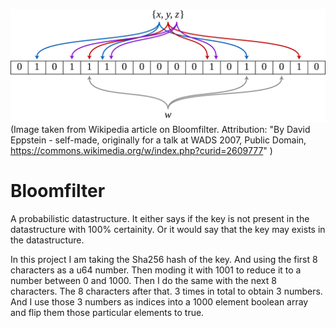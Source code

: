 ![Bloomfilter](Bloom_filter.svg)  
(Image taken from Wikipedia article on Bloomfilter. 
Attribution: "By David Eppstein - self-made, originally for a talk at WADS 2007, Public Domain, https://commons.wikimedia.org/w/index.php?curid=2609777"
)
# Bloomfilter

A probabilistic datastructure. It either says if the key is not present in the datastructure with 100% certainity. Or it would say that the key may exists in the datastructure. 

In this project I am taking the Sha256 hash of the key. And using the first 8 characters as a u64 number. Then moding it with 1001 to reduce it to a number between 0 and 1000. Then I do the same with the next 8 characters. The 8 characters after that. 3 times in total to obtain 3 numbers. And I use those 3 numbers as indices into a 1000 element boolean array and flip them those particular elements to true.